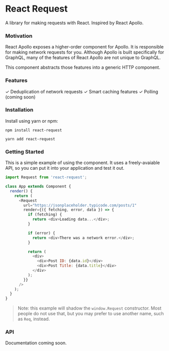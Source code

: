# React Request

A library for making requests with React. Inspired by React Apollo.

### Motivation

React Apollo exposes a higher-order component for Apollo. It is responsible for making
network requests for you. Although Apollo is built specifically for GraphQL,
many of the features of React Apollo are not unique to GraphQL.

This component abstracts those features into a generic HTTP component.

### Features

✓ Deduplication of network requests
✓ Smart caching features
✓ Polling (coming soon)

### Installation

Install using yarn or npm:

```
npm install react-request

yarn add react-request
```

### Getting Started

This is a simple example of using the component. It uses
a freely-avaiable API, so you can put it into your application
and test it out.

```js
import Request from 'react-request';

class App extends Component {
  render() {
    return (
      <Request
        url="https://jsonplaceholder.typicode.com/posts/1"
        render={({ fetching, error, data }) => {
          if (fetching) {
            return <div>Loading data...</div>;
          }

          if (error) {
            return <div>There was a network error.</div>;
          }

          return (
            <div>
              <div>Post ID: {data.id}</div>
              <div>Post Title: {data.title}</div>
            </div>
          );
        }}
      />
    );
  }
}
```

> Note: this example will shadow the `window.Request` constructor. Most people do not
> use that, but you may prefer to use another name, such as `Req`, instead.

### API

Documentation coming soon.
